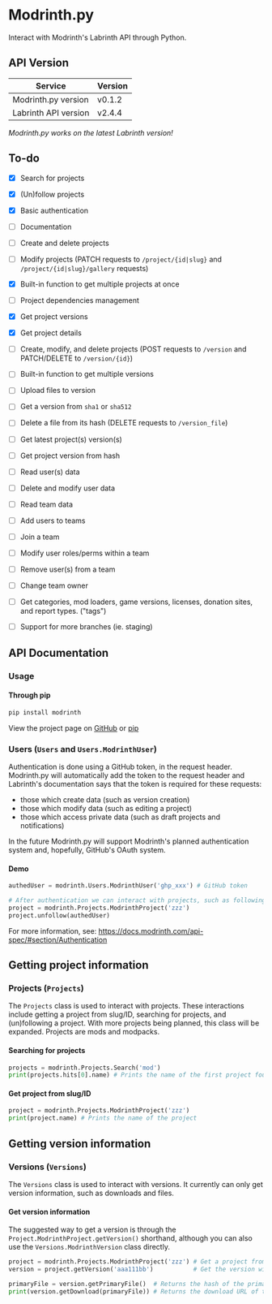 # Modrinth.py
Interact with Modrinth's Labrinth API through Python. 

## API Version

 Service              | Version
----------------------|----------
 Modrinth.py version  | v0.1.2
 Labrinth API version | v2.4.4

*Modrinth.py works on the latest Labrinth version!*

## To-do
 - [x] Search for projects
 - [x] (Un)follow projects
 - [x] Basic authentication
 - [ ] Documentation
 - [ ] Create and delete projects
 - [ ] Modify projects (PATCH requests to `/project/{id|slug}` and `/project/{id|slug}/gallery` requests)
 - [x] Built-in function to get multiple projects at once
 - [ ] Project dependencies management
 - [x] Get project versions
 - [x] Get project details
 - [ ] Create, modify, and delete projects (POST requests to `/version` and PATCH/DELETE to `/version/{id}`)
 - [ ] Built-in function to get multiple versions
 - [ ] Upload files to version
 - [ ] Get a version from `sha1` or `sha512`
 - [ ] Delete a file from its hash (DELETE requests to `/version_file`)
 - [ ] Get latest project(s) version(s)
 - [ ] Get project version from hash
 - [ ] Read user(s) data
 - [ ] Delete and modify user data
 - [ ] Read team data 
 - [ ] Add users to teams
 - [ ] Join a team
 - [ ] Modify user roles/perms within a team
 - [ ] Remove user(s) from a team
 - [ ] Change team owner
 - [ ] Get categories, mod loaders, game versions, licenses, donation sites, and report types. ("tags")
 - [ ] Support for more branches (ie. staging)



## API Documentation

### Usage
#### Through pip
```bash
pip install modrinth
```
View the project page on [GitHub](https://github.com/BetaPictoris/modrinth.py) or [pip](https://pypi.org/project/modrinth/)

### Users (`Users` and `Users.ModrinthUser`)
Authentication is done using a GitHub token, in the request header. Modrinth.py will automatically add the token to the request header and Labrinth's documentation says that the token is required for these requests: 

 - those which create data (such as version creation)
 - those which modify data (such as editing a project)
 - those which access private data (such as draft projects and notifications)

In the future Modrinth.py will support Modrinth's planned authentication system and, hopefully, GitHub's OAuth system.
#### Demo
```python
authedUser = modrinth.Users.ModrinthUser('ghp_xxx') # GitHub token

# After authentication we can interact with projects, such as following and unfollowing a mod.
project = modrinth.Projects.ModrinthProject('zzz')
project.unfollow(authedUser)
```
For more information, see: https://docs.modrinth.com/api-spec/#section/Authentication

## Getting project information
### Projects (`Projects`)
The `Projects` class is used to interact with projects. These interactions include getting a project from slug/ID, searching for projects, and (un)following a project. With more projects being planned, this class will be expanded. Projects are mods and modpacks.

#### Searching for projects
```python
projects = modrinth.Projects.Search('mod')
print(projects.hits[0].name) # Prints the name of the first project found
```

#### Get project from slug/ID
```python
project = modrinth.Projects.ModrinthProject('zzz')
print(project.name) # Prints the name of the project
```

## Getting version information
### Versions (`Versions`)
The `Versions` class is used to interact with versions. It currently can only get version information, such as downloads and files. 
#### Get version information
The suggested way to get a version is through the `Project.ModrinthProject.getVersion()` shorthand, although you can also use the `Versions.ModrinthVersion` class directly.
```python
project = modrinth.Projects.ModrinthProject('zzz') # Get a project from slug/ID
version = project.getVersion('aaa111bb')           # Get the version with ID 'aaa111bb'

primaryFile = version.getPrimaryFile()  # Returns the hash of the primary file
print(version.getDownload(primaryFile)) # Returns the download URL of the primary file
```